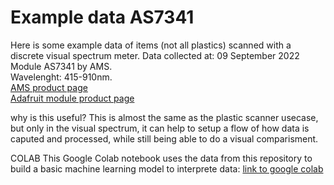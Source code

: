 # Example data AS7341

Here is some example data of items (not all plastics) scanned with a discrete visual spectrum meter.
Data collected at: 09 September 2022  
Module AS7341 by AMS.  
Wavelenght: 415-910nm.  
[AMS product page](https://ams.com/en/as7341)  
[Adafruit module product page](https://www.adafruit.com/product/4698)

why is this useful?
This is almost the same as the plastic scanner usecase, but only in the visual spectrum, it can help to setup a flow of how data is caputed and processed, while still being able to do a visual comparisment.

COLAB
This Google Colab notebook uses the data from this repository to build a basic machine learning model to interprete data:
[link to google colab](https://colab.research.google.com/drive/1AEMo4TRwDf0Cgy5SfvbRv1imnuCC_TBz#scrollTo=wfi5o2uw42RK)
